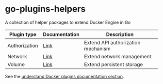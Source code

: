 # go-plugins-helpers

A collection of helper packages to extend Docker Engine in Go

 Plugin type   | Documentation | Description
 --------------|---------------|--------------------------------------------------
 Authorization | [Link](https://docs.docker.com/engine/extend/authorization/)   | Extend API authorization mechanism
 Network       | [Link](https://docs.docker.com/engine/extend/plugins_network/) | Extend network management
 Volume        | [Link](https://docs.docker.com/engine/extend/plugins_volume/)  | Extend persistent storage

See the [understand Docker plugins documentation section](https://docs.docker.com/engine/extend/plugins/).
